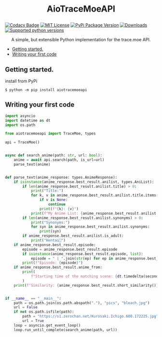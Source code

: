 # <p align="center">AioTraceMoeAPI
 
[![Codacy Badge](https://api.codacy.com/project/badge/Grade/13726d8a3e134ee6bd6adf1bf66d6c8a)](https://app.codacy.com/gh/Fenicu/AioTraceMoeAPI?utm_source=github.com&utm_medium=referral&utm_content=Fenicu/AioTraceMoeAPI&utm_campaign=Badge_Grade_Settings)
[![MIT License](https://img.shields.io/pypi/l/aiotracemoeapi)](https://opensource.org/licenses/MIT)
[![PyPi Package Version](https://img.shields.io/pypi/v/aiotracemoeapi)](https://pypi.python.org/pypi/aiotracemoeapi)
[![Downloads](https://img.shields.io/pypi/dm/aiotracemoeapi.svg)](https://pypi.python.org/pypi/aiotracemoeapi)
[![Supported python versions](https://img.shields.io/pypi/pyversions/aiotracemoeapi)](https://pypi.python.org/pypi/aiotracemoeapi)

<p align="center">A simple, but extensible Python implementation for the trace.moe API.


  * [Getting started.](#getting-started)
  * [Writing your first code](#writing-your-first-code)


## Getting started.
install from PyPi
```
$ python -m pip install aiotracemoeapi
```


## Writing your first code
```python
import asyncio
import datetime as dt
import os.path

from aiotracemoeapi import TraceMoe, types

api = TraceMoe()


async def search_anime(path: str, url: bool):
    anime = await api.search(path, is_url=url)
    parse_text(anime)


def parse_text(anime_response: types.AnimeResponse):
    if isinstance(anime_response.best_result.anilist, types.AniList):
        if len(anime_response.best_result.anilist.title) > 0:
            print("Title:")
            for k, v in anime_response.best_result.anilist.title.items():
                if v is None:
                    continue
                print(f"{k}: {v}")
            print(f"My Anime List: {anime_response.best_result.anilist.mal_url}")
        if len(anime_response.best_result.anilist.synonyms) > 0:
            print("Synonyms:")
            for syn in anime_response.best_result.anilist.synonyms:
                print(syn)
        if anime_response.best_result.anilist.is_adult:
            print("Hentai🔞")
    if anime_response.best_result.episode:
        episode = anime_response.best_result.episode
        if isinstance(anime_response.best_result.episode, list):
            episode = " | ".join(str(ep) for ep in anime_response.best_result.episode)
        print(f"Episode: {episode}")
    if anime_response.best_result.anime_from:
        print(
            f"Starting time of the matching scene: {dt.timedelta(seconds=int(anime_response.best_result.anime_from))}"
        )
    print(f"Similarity: {anime_response.best_result.short_similarity()}")


if __name__ == "__main__":
    path = os.path.join(os.path.abspath("."), "pics", "bleach.jpg")
    url = False
    if not os.path.isfile(path):
        path = "https://s1.zerochan.net/Kurosaki.Ichigo.600.172225.jpg"
        url = True
    loop = asyncio.get_event_loop()
    loop.run_until_complete(search_anime(path, url))

```
